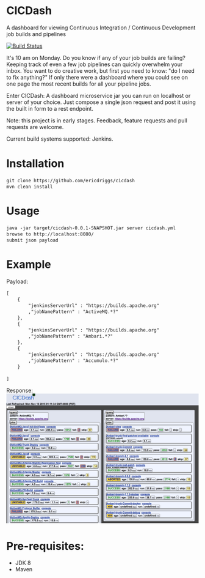 # CICDash
A dashboard for viewing Continuous Integration / Continuous Development job builds and pipelines

[![Build Status](https://api.travis-ci.org/ericdriggs/cicdash.svg?branch=master)](https://travis-ci.org/ericdriggs/cicdash)

It's 10 am on Monday. Do you know if any of your job builds are failing? Keeping track of even a few job pipelines can quickly overwhelm your inbox. You want to do creative work, but first you need to know: "do I need to fix anything?"
If only there were a dashboard where you could see on one page the most recent builds for all your pipeline jobs.

Enter CICDash:  A dashboard microservice jar you can run on localhost or server of your choice. Just compose a single json request and post it using the built in form to a rest endpoint.

Note: this project is in early stages. Feedback, feature requests and pull requests are welcome.

Current build systems supported: Jenkins.

Installation
===============
```
git clone https://github.com/ericdriggs/cicdash
mvn clean install
```
Usage
===========
```
java -jar target/cicdash-0.0.1-SNAPSHOT.jar server cicdash.yml
browse to http://localhost:8080/
submit json payload
```

Example
============

Payload:
```
[
    {
        "jenkinsServerUrl" : "https://builds.apache.org"
        ,"jobNamePattern" : "ActiveMQ.*?"
    },
    {
        "jenkinsServerUrl" : "https://builds.apache.org"
        ,"jobNamePattern" : "Ambari.*?"
    },
    {
        "jenkinsServerUrl" : "https://builds.apache.org"
        ,"jobNamePattern" : "Accumulo.*?"
    }

]
```

Response:
![CICDash example](cicdash-example.png)

Pre-requisites:
============
* JDK 8
* Maven

